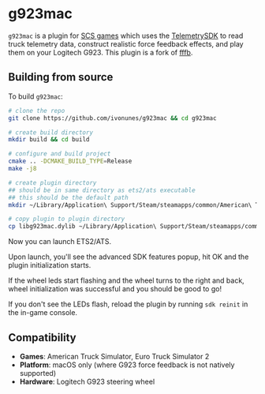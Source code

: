 # g923mac

`g923mac` is a plugin for [SCS games](https://www.scssoft.com/) which uses the [TelemetrySDK](https://modding.scssoft.com/wiki/Documentation/Engine/SDK/Telemetry) to read truck telemetry data, construct realistic force feedback effects, and play them on your Logitech G923. This plugin is a fork of [fffb](https://github.com/eddieavd/fffb).

## Building from source

To build `g923mac`:  

```bash
# clone the repo
git clone https://github.com/ivonunes/g923mac && cd g923mac

# create build directory
mkdir build && cd build

# configure and build project
cmake .. -DCMAKE_BUILD_TYPE=Release
make -j8

# create plugin directory
## should be in same directory as ets2/ats executable
## this should be the default path
mkdir ~/Library/Application\ Support/Steam/steamapps/common/American\ Truck\ Simulator/American\ Truck\ Simulator.app/Contents/MacOS/plugins

# copy plugin to plugin directory
cp libg923mac.dylib ~/Library/Application\ Support/Steam/steamapps/common/American\ Truck\ Simulator/American\ Truck\ Simulator.app/Contents/MacOS/plugins
```

Now you can launch ETS2/ATS.

Upon launch, you'll see the advanced SDK features popup, hit OK and the plugin initialization starts.  

If the wheel leds start flashing and the wheel turns to the right and back, wheel initialization was successful and you should be good to go!  

If you don't see the LEDs flash, reload the plugin by running `sdk reinit` in the in-game console.

## Compatibility

- **Games**: American Truck Simulator, Euro Truck Simulator 2
- **Platform**: macOS only (where G923 force feedback is not natively supported)
- **Hardware**: Logitech G923 steering wheel
